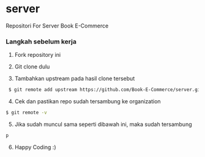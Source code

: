 # server
Repositori For Server Book E-Commerce

### Langkah sebelum kerja
1. Fork repository ini

2. Git clone dulu

3. Tambahkan upstream pada hasil clone tersebut

```sh
 $ git remote add upstream https://github.com/Book-E-Commerce/server.git
```

4. Cek dan pastikan repo sudah tersambung ke organization

```sh
$ git remote -v
```

5. Jika sudah muncul sama seperti dibawah ini, maka sudah tersambung

```sh
p
```

6. Happy Coding :)
